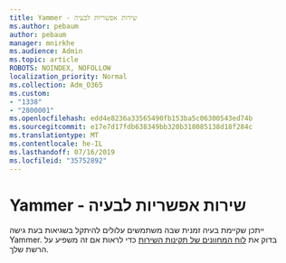 ```yaml
---
title: Yammer - שירות אפשריות לבעיה
ms.author: pebaum
author: pebaum
manager: mnirkhe
ms.audience: Admin
ms.topic: article
ROBOTS: NOINDEX, NOFOLLOW
localization_priority: Normal
ms.collection: Adm_O365
ms.custom:
- "1338"
- "2800001"
ms.openlocfilehash: edd4e8236a33565490fb153ba5c06300543ed74b
ms.sourcegitcommit: e17e7d17fdb638349bb320b318085138d18f284c
ms.translationtype: MT
ms.contentlocale: he-IL
ms.lasthandoff: 07/16/2019
ms.locfileid: "35752892"
---
```

# <a name="yammer---possible-service-issue"></a>Yammer - שירות אפשריות לבעיה

ייתכן שקיימת בעיה זמנית שבה משתמשים עלולים להיתקל בשגיאות בעת גישה Yammer. בדוק את [לוח המחוונים של תקינות השירות](https://admin.microsoft.com/AdminPortal/Home#/servicehealth) כדי לראות אם זה משפיע על הרשת שלך.
